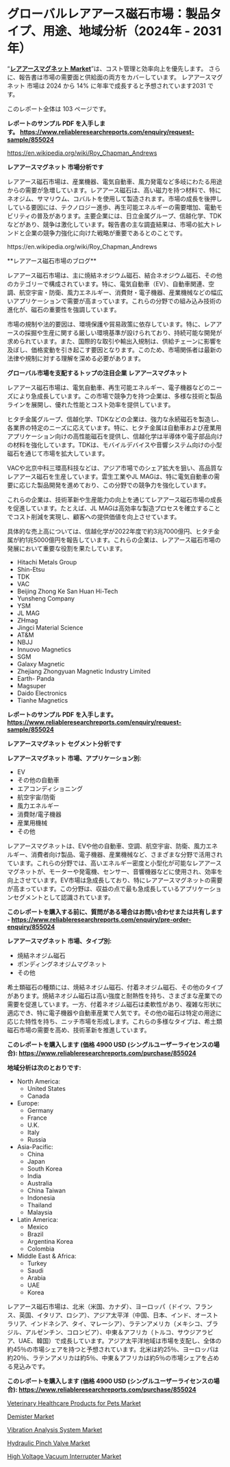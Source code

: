 <p><h1>グローバルレアアース磁石市場：製品タイプ、用途、地域分析（2024年 - 2031年）</h1></p><p>&ldquo;<strong><a href="https://www.reliableresearchreports.com/rare-earth-magnet-r855024?utm_campaign=110&utm_medium=9&utm_source=Github&utm_content=ia&utm_term=06102024&utm_id=rare-earth-magnet">レアアースマグネット Market</a></strong>&rdquo;は、コスト管理と効率向上を優先します。 さらに、報告書は市場の需要面と供給面の両方をカバーしています。 レアアースマグネット 市場は 2024 から 14% に年率で成長すると予想されています2031 です。</p>
<p>このレポート全体は 103 ページです。</p>
<p><strong>レポートのサンプル PDF を入手します。&nbsp;<a href="https://www.reliableresearchreports.com/enquiry/request-sample/855024?utm_campaign=110&utm_medium=9&utm_source=Github&utm_content=ia&utm_term=06102024&utm_id=rare-earth-magnet">https://www.reliableresearchreports.com/enquiry/request-sample/855024</a></strong></p>
<p><a href="https://en.wikipedia.org/wiki/Roy_Chapman_Andrews?utm_campaign=110&utm_medium=9&utm_source=Github&utm_content=ia&utm_term=06102024&utm_id=rare-earth-magnet">https://en.wikipedia.org/wiki/Roy_Chapman_Andrews</a></p>
<p><strong>レアアースマグネット 市場分析です</strong></p>
<p><p>レアアース磁石市場は、産業機器、電気自動車、風力発電など多岐にわたる用途からの需要が急増しています。レアアース磁石は、高い磁力を持つ材料で、特にネオジム、サマリウム、コバルトを使用して製造されます。市場の成長を後押ししている要因には、テクノロジー進歩、再生可能エネルギーの需要増加、電動モビリティの普及があります。主要企業には、日立金属グループ、信越化学、TDKなどがあり、競争は激化しています。報告書の主な調査結果は、市場の拡大トレンドと企業の競争力強化に向けた戦略が重要であるとのことです。</p></p>
<p>https://en.wikipedia.org/wiki/Roy_Chapman_Andrews</p>
<p><p>**レアアース磁石市場のブログ**</p><p>レアアース磁石市場は、主に焼結ネオジウム磁石、結合ネオジウム磁石、その他のカテゴリーで構成されています。特に、電気自動車（EV）、自動車関連、空調、航空宇宙・防衛、風力エネルギー、消費財・電子機器、産業機械などの幅広いアプリケーションで需要が高まっています。これらの分野での組み込み技術の進化が、磁石の重要性を強調しています。</p><p>市場の規制や法的要因は、環境保護や貿易政策に依存しています。特に、レアアースの採掘や生産に関する厳しい環境基準が設けられており、持続可能な開発が求められています。また、国際的な取引や輸出入規制は、供給チェーンに影響を及ぼし、価格変動を引き起こす要因となります。このため、市場関係者は最新の法律や規制に対する理解を深める必要があります。</p></p>
<p><strong>グローバル市場を支配するトップの注目企業 レアアースマグネット</strong></p>
<p><p>レアアース磁石市場は、電気自動車、再生可能エネルギー、電子機器などのニーズにより急成長しています。この市場で競争力を持つ企業は、多様な技術と製品ラインを展開し、優れた性能とコスト効率を提供しています。</p><p>ヒタチ金属グループ、信越化学、TDKなどの企業は、強力な永続磁石を製造し、各業界の特定のニーズに応えています。特に、ヒタチ金属は自動車および産業用アプリケーション向けの高性能磁石を提供し、信越化学は半導体や電子部品向けの材料を強化しています。TDKは、モバイルデバイスや音響システム向けの小型磁石を通じて市場を拡大しています。</p><p>VACや北京中科三環高科技などは、アジア市場でのシェア拡大を狙い、高品質なレアアース磁石を生産しています。雲生工業やJL MAGは、特に電気自動車の需要に応じた製品開発を進めており、この分野での競争力を強化しています。</p><p>これらの企業は、技術革新や生産能力の向上を通じてレアアース磁石市場の成長を促進しています。たとえば、JL MAGは高効率な製造プロセスを確立することでコスト削減を実現し、顧客への提供価値を向上させています。</p><p>具体的な売上高については、信越化学が2022年度で約3兆7000億円、ヒタチ金属が約1兆5000億円を報告しています。これらの企業は、レアアース磁石市場の発展において重要な役割を果たしています。</p></p>
<p><ul><li>Hitachi Metals Group</li><li>Shin-Etsu</li><li>TDK</li><li>VAC</li><li>Beijing Zhong Ke San Huan Hi-Tech</li><li>Yunsheng Company</li><li>YSM</li><li>JL MAG</li><li>ZHmag</li><li>Jingci Material Science</li><li>AT&M</li><li>NBJJ</li><li>Innuovo Magnetics</li><li>SGM</li><li>Galaxy Magnetic</li><li>Zhejiang Zhongyuan Magnetic Industry Limited</li><li>Earth- Panda</li><li>Magsuper</li><li>Daido Electronics</li><li>Tianhe Magnetics</li></ul></p>
<p><strong>レポートのサンプル PDF を入手します。 <a href="https://www.reliableresearchreports.com/enquiry/request-sample/855024?utm_campaign=110&utm_medium=9&utm_source=Github&utm_content=ia&utm_term=06102024&utm_id=rare-earth-magnet">https://www.reliableresearchreports.com/enquiry/request-sample/855024</a></strong></p>
<p><strong>レアアースマグネット セグメント分析です</strong></p>
<p><strong>レアアースマグネット 市場、アプリケーション別:</strong></p>
<p><ul><li>EV</li><li>その他の自動車</li><li>エアコンディショニング</li><li>航空宇宙/防衛</li><li>風力エネルギー</li><li>消費財/電子機器</li><li>産業用機械</li><li>その他</li></ul></p>
<p><p>レアアースマグネットは、EVや他の自動車、空調、航空宇宙、防衛、風力エネルギー、消費者向け製品、電子機器、産業機械など、さまざまな分野で活用されています。これらの分野では、高いエネルギー密度と小型化が可能なレアアースマグネットが、モーターや発電機、センサー、音響機器などに使用され、効率を向上させています。EV市場は急成長しており、特にレアアースマグネットの需要が高まっています。この分野は、収益の点で最も急成長しているアプリケーションセグメントとして認識されています。</p></p>
<p><strong>このレポートを購入する前に、質問がある場合はお問い合わせまたは共有します - <a href="https://www.reliableresearchreports.com/enquiry/pre-order-enquiry/855024?utm_campaign=110&utm_medium=9&utm_source=Github&utm_content=ia&utm_term=06102024&utm_id=rare-earth-magnet">https://www.reliableresearchreports.com/enquiry/pre-order-enquiry/855024</a></strong></p>
<p><strong>レアアースマグネット 市場、タイプ別:</strong></p>
<p><ul><li>焼結ネオジム磁石</li><li>ボンディングネオジムマグネット</li><li>その他</li></ul></p>
<p><p>希土類磁石の種類には、焼結ネオジム磁石、付着ネオジム磁石、その他のタイプがあります。焼結ネオジム磁石は高い強度と耐熱性を持ち、さまざまな産業での需要を促進しています。一方、付着ネオジム磁石は柔軟性があり、複雑な形状に適応でき、特に電子機器や自動車産業で人気です。その他の磁石は特定の用途に応じた特性を持ち、ニッチ市場を形成します。これらの多様なタイプは、希土類磁石市場の需要を高め、技術革新を推進しています。</p></p>
<p><strong>このレポートを購入します (価格 4900 USD (シングルユーザーライセンスの場合): <a href="https://www.reliableresearchreports.com/purchase/855024?utm_campaign=110&utm_medium=9&utm_source=Github&utm_content=ia&utm_term=06102024&utm_id=rare-earth-magnet">https://www.reliableresearchreports.com/purchase/855024</a></strong></p>
<p><strong>地域分析は次のとおりです:</strong></p>
<p><ul>
    <li>
        North America:
        <ul>
            <li>United States</li>
            <li>Canada</li>
        </ul>
    </li>
    <li>
        Europe:
        <ul>
            <li>Germany</li>
            <li>France</li>
            <li>U.K.</li>
            <li>Italy</li>
            <li>Russia</li>
        </ul>
    </li>
    <li>
        Asia-Pacific:
        <ul>
            <li>China</li>
            <li>Japan</li>
            <li>South Korea</li>
            <li>India</li>
            <li>Australia</li>
            <li>China Taiwan</li>
            <li>Indonesia</li>
            <li>Thailand</li>
            <li>Malaysia</li>
        </ul>
    </li>
    <li>
        Latin America:
        <ul>
            <li>Mexico</li>
            <li>Brazil</li>
            <li>Argentina Korea</li>
            <li>Colombia</li>
        </ul>
    </li>
    <li>
        Middle East & Africa:
        <ul>
            <li>Turkey</li>
            <li>Saudi</li>
            <li>Arabia</li>
            <li>UAE</li>
            <li>Korea</li>
        </ul>
    </li>
    </ul></p>
<p><p>レアアース磁石市場は、北米（米国、カナダ）、ヨーロッパ（ドイツ、フランス、英国、イタリア、ロシア）、アジア太平洋（中国、日本、インド、オーストラリア、インドネシア、タイ、マレーシア）、ラテンアメリカ（メキシコ、ブラジル、アルゼンチン、コロンビア）、中東＆アフリカ（トルコ、サウジアラビア、UAE、韓国）で成長しています。アジア太平洋地域は市場を支配し、全体の約45％の市場シェアを持つと予想されています。北米は約25％、ヨーロッパは約20％、ラテンアメリカは約5％、中東＆アフリカは約5％の市場シェアを占める見込みです。</p></p>
<p><strong>このレポートを購入します (価格 4900 USD (シングルユーザーライセンスの場合): <a href="https://www.reliableresearchreports.com/purchase/855024?utm_campaign=110&utm_medium=9&utm_source=Github&utm_content=ia&utm_term=06102024&utm_id=rare-earth-magnet">https://www.reliableresearchreports.com/purchase/855024</a></strong></p>
<p><p><a href="https://github.com/Rekhakhatun65/Market-Research-Report-List-1/blob/main/veterinary-healthcare-products-for-pets-market.md?utm_campaign=110&utm_medium=9&utm_source=Github&utm_content=ia&utm_term=06102024&utm_id=rare-earth-magnet">Veterinary Healthcare Products for Pets Market</a></p><p><a href="https://www.linkedin.com/pulse/mapping-demister-market-trends-challenges-breakthroughs-2024-ozxrc?utm_campaign=110&utm_medium=9&utm_source=Github&utm_content=ia&utm_term=06102024&utm_id=rare-earth-magnet">Demister Market</a></p><p><a href="https://github.com/HeatherFernandez476/Market-Research-Report-List-1/blob/main/vibration-analysis-system-market.md?utm_campaign=110&utm_medium=9&utm_source=Github&utm_content=ia&utm_term=06102024&utm_id=rare-earth-magnet">Vibration Analysis System Market</a></p><p><a href="https://www.linkedin.com/pulse/navigating-global-hydraulic-pinch-valve-market-landscape-trends-4qa4c?utm_campaign=110&utm_medium=9&utm_source=Github&utm_content=ia&utm_term=06102024&utm_id=rare-earth-magnet">Hydraulic Pinch Valve Market</a></p><p><a href="https://issuu.com/reportprime-2/docs/high-voltage-vacuum-interrupter-mar_a0f823806b53bb?utm_campaign=110&utm_medium=9&utm_source=Github&utm_content=ia&utm_term=06102024&utm_id=rare-earth-magnet">High Voltage Vacuum Interrupter Market</a></p></p>